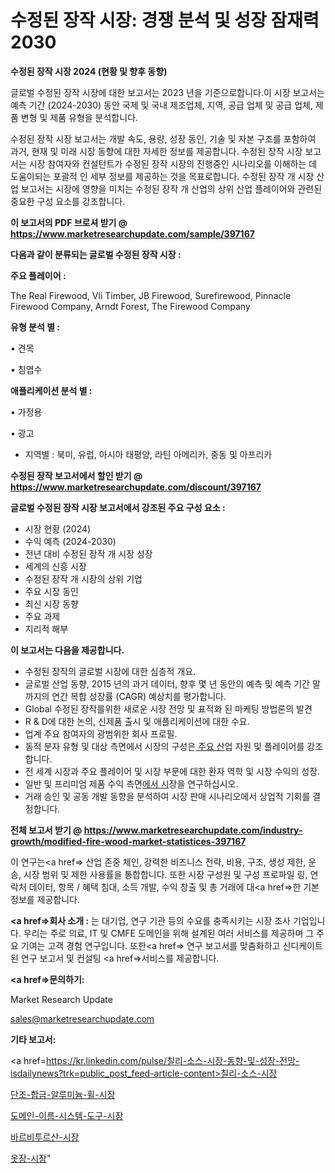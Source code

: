 # 수정된 장작 시장: 경쟁 분석 및 성장 잠재력 2030

<strong>수정된 장작 시장 2024 (현황 및 향후 동향)</strong>

글로벌 수정된 장작 시장에 대한 보고서는 2023 년을 기준으로합니다.이 시장 보고서는 예측 기간 (2024-2030) 동안 국제 및 국내 제조업체, 지역, 공급 업체 및 공급 업체, 제품 변형 및 제품 유형을 분석합니다.

수정된 장작 시장 보고서는 개발 속도, 용량, 성장 동인, 기술 및 자본 구조를 포함하여 과거, 현재 및 미래 시장 동향에 대한 자세한 정보를 제공합니다. 수정된 장작 시장 보고서는 시장 참여자와 컨설턴트가 수정된 장작 시장의 진행중인 시나리오를 이해하는 데 도움이되는 포괄적 인 세부 정보를 제공하는 것을 목표로합니다. 수정된 장작 개 시장 산업 보고서는 시장에 영향을 미치는 수정된 장작 개 산업의 상위 산업 플레이어와 관련된 중요한 구성 요소를 강조합니다.



<strong>이 보고서의 PDF 브로셔 받기 @ <a href=https://www.marketresearchupdate.com/sample/397167>https://www.marketresearchupdate.com/sample/397167</a></strong>



<strong>다음과 같이 분류되는 글로벌 수정된 장작 시장 :</strong>



<strong>주요 플레이어 :</strong>

The Real Firewood, Vli Timber, JB Firewood, Surefirewood, Pinnacle Firewood Company, Arndt Forest, The Firewood Company



<strong>유형 분석 별 :</strong>

• 견목

• 침엽수



<strong>애플리케이션 분석 별 :</strong>

• 가정용

• 광고

<ul>
  <li>지역별 : 북미, 유럽, 아시아 태평양, 라틴 아메리카, 중동 및 아프리카</li>
</ul>


<strong>수정된 장작 보고서에서 할인 받기 @ <a href=https://www.marketresearchupdate.com/discount/397167>https://www.marketresearchupdate.com/discount/397167</a></strong>



<strong>글로벌 수정된 장작 시장 보고서에서 강조된 주요 구성 요소 :</strong>
<ul>
  <li>시장 현황 (2024)</li>
  <li>수익 예측 (2024-2030)</li>
  <li>전년 대비 수정된 장작 개 시장 성장</li>
  <li>세계의 신흥 시장</li>
  <li>수정된 장작 개 시장의 상위 기업</li>
  <li>주요 시장 동인</li>
  <li>최신 시장 동향</li>
  <li>주요 과제</li>
  <li>지리적 해부</li>
</ul>


<strong>이 보고서는 다음을 제공합니다.</strong>
<ul>
  <li>수정된 장작의 글로벌 시장에 대한 심층적 개요.</li>
  <li>글로벌 산업 동향, 2015 년의 과거 데이터, 향후 몇 년 동안의 예측 및 예측 기간 말까지의 연간 복합 성장률 (CAGR) 예상치를 평가합니다.</li>
  <li>Global 수정된 장작를위한 새로운 시장 전망 및 표적화 된 마케팅 방법론의 발견</li>
  <li>R &amp; D에 대한 논의, 신제품 출시 및 애플리케이션에 대한 수요.</li>
  <li>업계 주요 참여자의 광범위한 회사 프로필.</li>
  <li>동적 분자 유형 및 대상 측면에서 시장의 구성은<a href=> 주요 산</a>업 자원 및 플레이어를 강조합니다.</li>
  <li>전 세계 시장과 주요 플레이어 및 시장 부문에 대한 환자 역학 및 시장 수익의 성장.</li>
  <li>일반 및 프리미엄 제품 수익 측면<a href=>에서 시</a>장을 연구하십시오.</li>
  <li>거래 승인 및 공동 개발 동향을 분석하여 시장 판매 시나리오에서 상업적 기회를 결정합니다.</li>
</ul>



<strong>전체 보고서 받기 @ <a href=https://www.marketresearchupdate.com/industry-growth/modified-fire-wood-market-statistices-397167>https://www.marketresearchupdate.com/industry-growth/modified-fire-wood-market-statistices-397167</a></strong>

이 연구는<a href=> 산업 존중</a> 체인, 강력한 비즈니스 전략, 비용, 구조, 생성 제한, 운송, 시장 범위 및 제한 사용률을 통합합니다. 또한 시장 구성원 및 구성 프로파일 링, 연락처 데이터, 항목 / 혜택 침대, 소득 개발, 수익 창출 및 총 거래에 대<a href=>한 기본 </a>정보를 제공합니다.



<strong><a href=>회사 소</a>개 :</strong>
는 대기업, 연구 기관 등의 수요를 충족시키는 시장 조사 기업입니다. 우리는 주로 의료, IT 및 CMFE 도메인을 위해 설계된 여러 서비스를 제공하며 그 주요 기여는 고객 경험 연구입니다. 또한<a href=> 연구 보</a>고서를 맞춤화하고 신디케이트 된 연구 보고서 및 컨설팅 <a href=>서비스</a>를 제공합니다.



<strong><a href=>문의하기:</a></strong>

Market Research Update

sales@marketresearchupdate.com



<strong>기타 보고서:</strong>

<a href=https://kr.linkedin.com/pulse/칠리-소스-시장-동향-및-성장-전망-isdailynews?trk=public_post_feed-article-content>칠리-소스-시장</a>

<a href=https://www.linkedin.com/pulse/단조-합금-알루미늄-휠-시장-현재-및-미래-성장-2029-isdailynews/>단조-합금-알루미늄-휠-시장</a>

<a href=https://www.linkedin.com/pulse/도메인-이름-시스템-도구-시장-경쟁-분석-및-성장-잠재력-2029-isdailynews-lg8sf/>도메인-이름-시스템-도구-시장</a>

<a href=https://www.linkedin.com/pulse/바르비투르산-시장-세분화-연구-및-목표-고객2029년-analytics-alchemy-360-analysis-sgrrf/>바르비투르산-시장</a>

<a href=https://www.linkedin.com/pulse/옷장-시장-경쟁-분석-및-성장-잠재력-2030-analytics-alchemy-360-analysis-pf8rf/>옷장-시장</a>"
